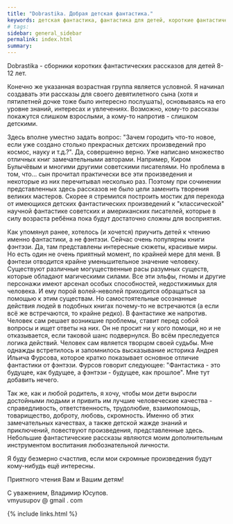 ```yaml
---
title: "Dobrastika. Добрая детская фантастика."
keywords: детская фантастика, фантастика для детей, короткие фантастические рассказы
# tags:
sidebar: general_sidebar
permalink: index.html
summary: 
---
```


Dobrastika - сборники коротких фантастических рассказов для детей 8-12 лет. 

Конечно же указанная возрастная группа является условной. Я начинал создавать эти рассказы для своего девятилетного сына (хотя и пятилетней дочке тоже было интересно послушать), основываясь на его уровне знаний, интересах и увлечениях.
Возможно, кому-то рассказы покажутся слишком взрослыми, а кому-то напротив - слишком детскими.

Здесь вполне уместно задать вопрос: "Зачем городить что-то новое, если уже создано столько прекрасных детских произведений про космос, науку и т.д.?". Да, совершенно верно. Уже написано множество отличных книг замечательными авторами. Например, Киром Булычёвым и многими другими советскими писателями. Но проблема в том, что... сын прочитал практически все эти произведения и некоторые из них перечитывал несколько раз. Поэтому при сочинении представленных здесь рассказов не было цели заменить творения великих мастеров. Скорее я стремился построить мостик для перехода от имеющихся детских фантастических произведений к "классической" научной фантастике советских и американских писателей, которые в силу возраста ребёнка пока будут достаточно сложны для восприятия. 

Как упомянул ранее, хотелось (и хочется) приучить детей к чтению именно фантастики, а не фэнтэзи. Сейчас очень популярны книги фэнтэзи. Да, там представлены интересные сюжеты, красивые миры. Но есть один не очень приятный момент, по крайней мере для меня. В фэнтези отводится крайне уменьшительное значение человеку. Существуют различные могущественные расы разумных существ, которые обладают магическими силами. Все эти эльфы, гномы и другие персонажи имеют арсенал особых способностей, недостижимых для человека. И ему порой волей-неволей приходится обращаться за помощью к этим существам. Но самостоятельные осознанные действия людей в подобных книгах почему-то не встречаются (а если всё же встречаются, то крайне редко). В фантастике же напротив. Человек сам решает возникшие проблемы, ставит перед собой вопросы и ищет ответы на них. Он не просит ни у кого помощи, но и не отказывается, если таковой шанс подвернулся. Во всём преследуется логика действий. Человек сам является творцом своей судьбы. Мне однажды встретилось и запомнилось высказывание историка Андрея Ильича Фурсова, которое кратко показывает основное отличие фантастики от фэнтэзи. Фурсов говорит следующее: "Фантастика - это будущее, как будущее, а фэнтэзи - будущее, как прошлое". Мне тут добавить нечего.

Так же, как и любой родитель, я хочу, чтобы мои дети выросли достойными людьми и привить им лучшие человеческие качества - справедливость, ответственность, трудолюбие, взаимопомощь, товарищество, доброту, любовь, скромность.
Именно об этих замечательных качествах, а также детской жажде знаний и приключений, повествуют произведения, представленные здесь. Небольшие фантастические рассказы являются моим дополнительным инструментом воспитания любознательной личности.

Я буду безмерно счастлив, если мои скромные произведения будут кому-нибудь ещё интересны.

Приятного чтения Вам и Вашим детям!

С уважением, Владимир Юсупов.<br/>
vmyusupov @ gmail . com

{% include links.html %}
